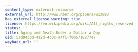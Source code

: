 ```yaml
---
content_type: external-resource
external_url: http://www.nber.org/papers/w13683
has_external_license_warning: true
license: https://en.wikipedia.org/wiki/All_rights_reserved
status: ''
title: Aging and Death Under a Dollar a Day
uid: 5ad9433d-4a2d-4c0c-a4f1-f006718277e7
wayback_url: ''
---
```

